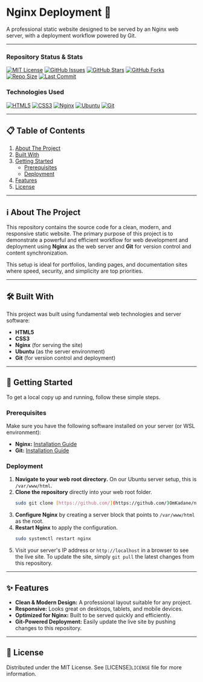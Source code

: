 # Nginx Deployment 🚀

A professional static website designed to be served by an Nginx web server, with a deployment workflow powered by Git.

---

### Repository Status & Stats
[![MIT License](https://img.shields.io/badge/License-MIT-green.svg)](https://opensource.org/licenses/MIT)
[![GitHub Issues](https://img.shields.io/github/issues/OmKadane/nginx-deployment)](https://github.com/OmKadane/nginx-deployment/issues)
[![GitHub Stars](https://img.shields.io/github/stars/OmKadane/nginx-deployment)](https://github.com/OmKadane/nginx-deployment/stargazers)
[![GitHub Forks](https://img.shields.io/github/forks/OmKadane/nginx-deployment)](https://github.com/OmKadane/nginx-deployment/network)
[![Repo Size](https://img.shields.io/github/repo-size/OmKadane/nginx-deployment)](https://github.com/OmKadane/nginx-deployment)
[![Last Commit](https://img.shields.io/github/last-commit/OmKadane/nginx-deployment)](https://github.com/OmKadane/nginx-deployment/commits/main)

### Technologies Used
[![HTML5](https://img.shields.io/badge/HTML5-E34F26?style=for-the-badge&logo=html5&logoColor=white)](https://developer.mozilla.org/en-US/docs/Web/Guide/HTML/HTML5)
[![CSS3](https://img.shields.io/badge/CSS3-1572B6?style=for-the-badge&logo=css3&logoColor=white)](https://developer.mozilla.org/en-US/docs/Web/CSS)
[![Nginx](https://img.shields.io/badge/Nginx-009639?style=for-the-badge&logo=nginx&logoColor=white)](https://nginx.org/)
[![Ubuntu](https://img.shields.io/badge/Ubuntu-E95420?style=for-the-badge&logo=ubuntu&logoColor=white)](https://ubuntu.com/)
[![Git](https://img.shields.io/badge/Git-F05032?style=for-the-badge&logo=git&logoColor=white)](https://git-scm.com/)

---

## 📋 Table of Contents

1.  [About The Project](#ℹ️-about-the-project)
2.  [Built With](#🛠️-built-with)
3.  [Getting Started](#🚀-getting-started)
    * [Prerequisites](#prerequisites)
    * [Deployment](#deployment)
4.  [Features](#✨-features)
5.  [License](#📄-license)

---

## ℹ️ About The Project

This repository contains the source code for a clean, modern, and responsive static website. The primary purpose of this project is to demonstrate a powerful and efficient workflow for web development and deployment using **Nginx** as the web server and **Git** for version control and content synchronization.

This setup is ideal for portfolios, landing pages, and documentation sites where speed, security, and simplicity are top priorities.



---

## 🛠️ Built With

This project was built using fundamental web technologies and server software:

* **HTML5**
* **CSS3**
* **Nginx** (for serving the site)
* **Ubuntu** (as the server environment)
* **Git** (for version control and deployment)

---

## 🚀 Getting Started

To get a local copy up and running, follow these simple steps.

### Prerequisites

Make sure you have the following software installed on your server (or WSL environment):

* **Nginx:** [Installation Guide](https://nginx.org/en/docs/install.html)
* **Git:** [Installation Guide](https://git-scm.com/book/en/v2/Getting-Started-Installing-Git)

### Deployment

1.  **Navigate to your web root directory.** On our Ubuntu server setup, this is `/var/www/html`.
2.  **Clone the repository** directly into your web root folder.
    ```sh
    sudo git clone [https://github.com/](https://github.com/)OmKadane/nginx-deployment /var/www/html
    ```
3.  **Configure Nginx** by creating a server block that points to `/var/www/html` as the root.
4.  **Restart Nginx** to apply the configuration.
    ```sh
    sudo systemctl restart nginx
    ```
5.  Visit your server's IP address or `http://localhost` in a browser to see the live site. To update the site, simply `git pull` the latest changes from this repository.

---

## ✨ Features

* **Clean & Modern Design:** A professional layout suitable for any project.
* **Responsive:** Looks great on desktops, tablets, and mobile devices.
* **Optimized for Nginx:** Built to be served quickly and efficiently.
* **Git-Powered Deployment:** Easily update the live site by pushing changes to this repository.

---

## 📄 License

Distributed under the MIT License. See [LICENSE]`LICENSE` file for more information.